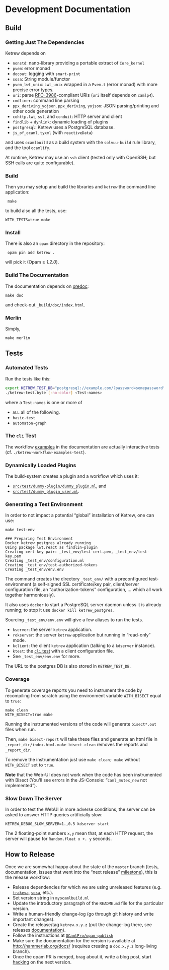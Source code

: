 
Development Documentation
=========================

Build
-----

### Getting Just The Dependencies

Ketrew depends on

- `nonstd`: nano-library providing a portable extract of `Core_kernel`
- `pvem`: error monad
- `docout`: logging with `smart-print`
- `sosa`:  String module/functor
- `pvem_lwt_unix`: `Lwt_unix` wrapped in a `Pvem.t` (error monad) with more
  precise error types.
- `uri`: parse [RFC-3986](http://www.ietf.org/rfc/rfc3986.txt)-compliant URIs
  (`uri` itself depends on `camlp4`).
- `cmdliner`: command line parsing
- `ppx_deriving_yojson`, `ppx_deriving`, `yojson`: JSON
  parsing/printing and other code generation
- `cohttp.lwt`, `ssl`, and `conduit`: HTTP server and client
- `findlib` + `dynlink`: dynamic loading of plugins 
- `postgresql`: Ketrew uses a PostgreSQL database.
- `js_of_ocaml`, `tyxml` (with `reactiveData`)

and uses `ocamlbuild` as a build system with the `solvuu-build` rule
library, and the tool `ocamlify`.

At runtime, Ketrew may use an `ssh` client (tested only with OpenSSH; but SSH
calls are quite configurable).


### Build

Then you may setup and build the libraries and `ketrew` the command line
application:

     make

to build also all the tests, use:

    WITH_TESTS=true make

### Install

There is also an `opam` directory in the repository:

     opam pin add ketrew .

will pick it (Opam ≥ *1.2.0*).


### Build The Documentation

The documentation depends on [oredoc](https://github.com/smondet/oredoc):

    make doc

and check-out `_build/doc/index.html`.

### Merlin

Simply,

    make merlin

Tests
-----

### Automated Tests

Run the tests like this:

```bash
export KETREW_TEST_DB="postgresql://example.com/?password=somepassword"
./ketrew-test.byte [-no-color] <Test-names>
```

where a `Test-names` is one or more of

- `ALL` all of the following.
- `basic-test`
- `automaton-graph`


### The `cli` Test

The workflow [examples](../test/Workflow_Examples.ml) in the documentation
are actually interactive tests (cf. `./ketrew-workflow-examples-test`).

### Dynamically Loaded Plugins

The build-system creates a plugin and a workflow which uses it:

- [`src/test/dummy-plugin/dummy_plugin.ml`](src/test/dummy-plugin/dummy_plugin.ml),
  and
- [`src/test/dummy_plugin_user.ml`](src/test/dummy_plugin_user.ml).

### Generating a Test Environment

In order to not impact a potential “global” installation of Ketrew, one can
use:

    make test-env

```goodresult
### Preparing Test Environment
Docker ketrew_postgres already running
Using package lwt.react as findlin-plugin
Creating cert-key pair: _test_env/test-cert.pem, _test_env/test-key.pem
Creating _test_env/configuration.ml
Creating _test_env/test-authorized-tokens
Creating _test_env/env.env
```

The command creates the directory `_test_env/` with a preconfigured
test-environment (a self-signed SSL certificate/key pair,
client/server configuration file, an “authorization-tokens”
configuration, … which all work together harmoniously).

It also uses `docker` to start a PostgreSQL server daemon unless it is already
running; to stop it use `docker kill ketrew_postgres`.

Sourcing `_test_env/env.env` will give a few aliases to run the tests.

- `kserver`: the server `ketrew` application.
- `rokserver`: the server `ketrew` application but running in “read-only” mode.
- `kclient`: the client `ketrew` application (talking to a `kdserver` instance).
- `ktest`: the [`cli` test](../test/Workflow_Examples.ml) with a client configuration file.
- See `_test_env/env.env` for more.

The URL to the postgres DB is also stored in `KETREW_TEST_DB`.

### Coverage

To generate coverage reports you need to instrument the code by
recompiling from scratch using the environment variable
`WITH_BISECT` equal to `true`:

    make clean
    WITH_BISECT=true make

Running the instrumented versions of the code will generate `bisect*.out` files
when run.

Then, `make bisect-report` will take these files
and generate an html file in `_report_dir/index.html`. `make bisect-clean`
removes the reports and `_report_dir`.

To remove the instrumentation just use `make clean; make` without
`WITH_BISECT` set to `true`.

**Note** that the Web-UI does not work when the code has been instrumented with
Bisect (You'll see errors in the JS-Console: “`caml_mutex_new` not
implemented”).

### Slow Down The Server

In order to test the WebUI in more adverse conditions, the server can be asked
to answer HTTP queries artificially slow:

    KETREW_DEBUG_SLOW_SERVER=1.,0.5 kdserver start

The 2 floating-point numbers `x,y` mean that, at each HTTP request, the server
will pause for `Random.float x +. y` seconds.

How to Release
--------------

Once we are somewhat happy about the state of the `master` branch (tests,
documentation, issues that went into the “next release”
[milestone](https://github.com/hammerlab/ketrew/milestones)), this is the
release workflow:

- Release dependencies for which we are using unreleased features
  (e.g. [`trakeva`](https://github.com/smondet/trakeva),
  [`sosa`](https://github.com/smondet/sosa), etc.).
- Set version string in `myocamlbuild.ml`
- Update the introductory paragraph of the `README.md` file for the particular
  version.
- Write a human-friendly change-log (go through git history and write important
  changes).
- Create the release/tag `ketrew.x.y.z` (put the change-log there, see
  releases [documentation](https://github.com/blog/1547-release-your-software)).
- Follow the instructions at
  [`OCamlPro/opam-publish`](https://github.com/OCamlPro/opam-publish)
- Make sure the documentation for the version is available at
  <http://hammerlab.org/docs/> (requires creating a `doc.x,y,z` long-living
  branch).
- Once the opam PR is merged, brag about it, write a blog post, start
  [hacking](https://github.com/hammerlab/ketrew/issues?q=is%3Aopen+is%3Aissue)
  on the next version.

